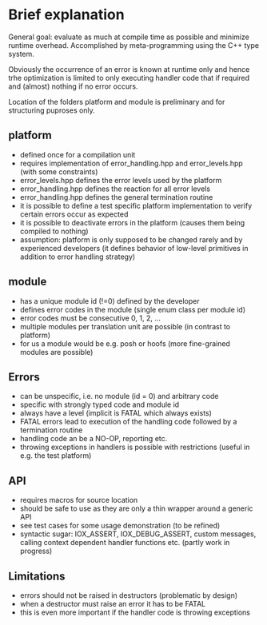 # Brief explanation

General goal: evaluate as much at compile time as possible and minimize runtime overhead.
Accomplished by meta-programming using the C++ type system.

Obviously the occurrence of an error is known at runtime only and hence trhe optimization is limited
to only executing handler code that if required and (almost) nothing if no error occurs.

Location of the folders platform and module is preliminary and for structuring puproses only.

## platform

- defined once for a compilation unit
- requires implementation of error_handling.hpp and error_levels.hpp (with some constraints)
- error_levels.hpp defines the error levels used by the platform
- error_handling.hpp defines the reaction for all error levels
- error_handling.hpp defines the general termination routine
- it is possible to define a test specific platform implementation to verify certain errors occur as expected
- it is possible to deactivate errors in the platform (causes them being compiled to nothing)
- assumption: platform is only supposed to be changed rarely and by experienced developers (it defines behavior of low-level primitives in addition to error handling strategy)

## module

- has a unique module id (!=0) defined by the developer
- defines error codes in the module (single enum class per module id)
- error codes must be consecutive 0, 1, 2, ...
- multiple modules per translation unit are possible (in contrast to platform)
- for us a module would be e.g. posh or hoofs (more fine-grained modules are possible)

## Errors

- can be unspecific, i.e. no module (id = 0) and arbitrary code
- specific with strongly typed code and module id
- always have a level (implicit is FATAL which always exists)
- FATAL errors lead to execution of the handling code followed by a termination routine
- handling code an be a NO-OP, reporting etc.
- throwing exceptions in handlers is possible with restrictions (useful in e.g. the test platform)

## API

- requires macros for source location
- should be safe to use as they are only a thin wrapper around a generic API
- see test cases for some usage demonstration (to be refined)
- syntactic sugar: IOX_ASSERT, IOX_DEBUG_ASSERT, custom messages, calling context dependent handler functions etc. (partly work in progress)

## Limitations

- errors should not be raised in destructors (problematic by design)
- when a destructor must raise an error it has to be FATAL
- this is even more important if the handler code is throwing exceptions
